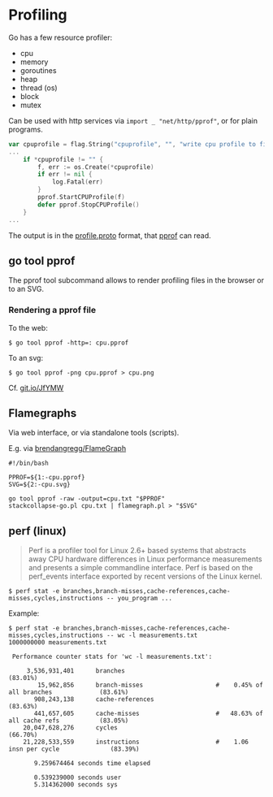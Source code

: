 # Profiling

Go has a few resource profiler:

* cpu
* memory
* goroutines
* heap
* thread (os)
* block
* mutex

Can be used with http services via `import _ "net/http/pprof"`, or for plain programs.

```go
var cpuprofile = flag.String("cpuprofile", "", "write cpu profile to file")
...
    if *cpuprofile != "" {
        f, err := os.Create(*cpuprofile)
        if err != nil {
            log.Fatal(err)
        }
        pprof.StartCPUProfile(f)
        defer pprof.StopCPUProfile()
    }
...
```

The output is in the
[profile.proto](https://github.com/google/pprof/blob/main/proto/profile.proto)
format, that [pprof](https://github.com/google/pprof) can read.

## go tool pprof

The pprof tool subcommand allows to render profiling files in the browser or to an SVG.

### Rendering a pprof file

To the web:

```
$ go tool pprof -http=: cpu.pprof
```

To an svg:

```
$ go tool pprof -png cpu.pprof > cpu.png

```

Cf. [git.io/JfYMW](git.io/JfYMW)

## Flamegraphs

Via web interface, or via standalone tools (scripts).

E.g. via [brendangregg/FlameGraph](https://github.com/brendangregg/FlameGraph)

```shell
#!/bin/bash

PPROF=${1:-cpu.pprof}
SVG=${2:-cpu.svg}

go tool pprof -raw -output=cpu.txt "$PPROF"
stackcollapse-go.pl cpu.txt | flamegraph.pl > "$SVG"
```

## perf (linux)

> Perf is a profiler tool for Linux 2.6+ based systems that abstracts away CPU
> hardware differences in Linux performance measurements and presents a simple
> commandline interface. Perf is based on the perf_events interface exported by
> recent versions of the Linux kernel.

```
$ perf stat -e branches,branch-misses,cache-references,cache-misses,cycles,instructions -- you_program ...
```

Example:

```
$ perf stat -e branches,branch-misses,cache-references,cache-misses,cycles,instructions -- wc -l measurements.txt
1000000000 measurements.txt

 Performance counter stats for 'wc -l measurements.txt':

     3,536,931,401      branches                                                                (83.01%)
        15,962,856      branch-misses                    #    0.45% of all branches             (83.61%)
       908,243,138      cache-references                                                        (83.63%)
       441,657,605      cache-misses                     #   48.63% of all cache refs           (83.05%)
    20,047,628,276      cycles                                                                  (66.70%)
    21,228,533,559      instructions                     #    1.06  insn per cycle              (83.39%)

       9.259674464 seconds time elapsed

       0.539239000 seconds user
       5.314362000 seconds sys
```
